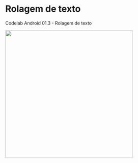 # Rolagem de texto
Codelab Android 01.3 - Rolagem de texto

<img src="https://user-images.githubusercontent.com/39638014/87179925-f005c300-c2b5-11ea-836d-d333bed6b31b.jpg" width="400">


